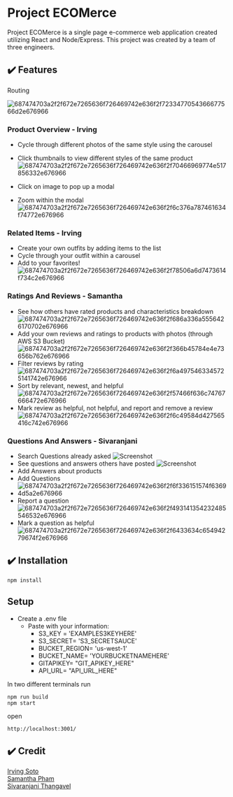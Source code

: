 # Project ECOMerce
Project ECOMerce is a single page e-commerce web application created utilizing React and Node/Express. This project was created by a team of three engineers.

## :heavy_check_mark: Features
Routing

![687474703a2f2f672e7265636f726469742e636f2f7233477054366677566d2e676966](https://github.com/user-attachments/assets/6a04ec6e-cd9d-432e-aa7f-7259289f41e7)




### Product Overview - Irving

* Cycle through different photos of the same style using the carousel
* Click thumbnails to view different styles of the same product
![687474703a2f2f672e7265636f726469742e636f2f70466969774e517856332e676966](https://github.com/user-attachments/assets/423a847a-f70d-409a-aa26-9356af208272)


* Click on image to pop up a modal
* Zoom within the modal
![687474703a2f2f672e7265636f726469742e636f2f6c376a787461634f74772e676966](https://github.com/user-attachments/assets/5c1e4a73-886e-4f9f-a75d-4b2281661256)


### Related Items - Irving

* Create your own outfits by adding items to the list
* Cycle through your outfit within a carousel
* Add to your favorites!
![687474703a2f2f672e7265636f726469742e636f2f78506a6d7473614f734c2e676966](https://github.com/user-attachments/assets/ecc0cce6-6c0e-4b24-bdd6-e9237a417c1e)


### Ratings And Reviews - Samantha

* See how others have rated products and characteristics breakdown
![687474703a2f2f672e7265636f726469742e636f2f686a336a5556426170702e676966](https://github.com/user-attachments/assets/f2356594-e9bb-4c26-b529-16de60944e2a)
* Add your own reviews and ratings to products with photos (through AWS S3 Bucket)
![687474703a2f2f672e7265636f726469742e636f2f366b45784e4e73656b762e676966](https://github.com/user-attachments/assets/2810f243-7605-48aa-9e46-9b7248b92967)
* Filter reviews by rating
![687474703a2f2f672e7265636f726469742e636f2f6a4975463345725141742e676966](https://github.com/user-attachments/assets/ce57850d-bbff-4015-9d95-a0c0c36b49cc)
* Sort by relevant, newest, and helpful
![687474703a2f2f672e7265636f726469742e636f2f57466f636c74767666472e676966](https://github.com/user-attachments/assets/d5a68137-89ec-410b-9c54-b05f59b93a3f)
* Mark review as helpful, not helpful, and report and remove a review
![687474703a2f2f672e7265636f726469742e636f2f6c49584d427565416c742e676966](https://github.com/user-attachments/assets/3f5e830e-d4b5-432b-a4a1-fdebea79be5b)

### Questions And Answers - Sivaranjani
* Search Questions already asked
![Screenshot](http://g.recordit.co/D4Gat6BBok.gif)
* See questions and answers others have posted
![Screenshot](http://g.recordit.co/DUP8GYtYPq.gif)
* Add Answers about products
* Add Questions
* ![687474703a2f2f672e7265636f726469742e636f2f6f336151574f63694d5a2e676966](https://github.com/user-attachments/assets/69f9d60a-af8c-4532-b3d9-23a251d019d4)
* Report a question
![687474703a2f2f672e7265636f726469742e636f2f493141354232485546532e676966](https://github.com/user-attachments/assets/24d7cb51-84bc-4ade-8d5a-2644558c1ed6)
* Mark a question as helpful
![687474703a2f2f672e7265636f726469742e636f2f6433634c65494279674f2e676966](https://github.com/user-attachments/assets/88af62d8-a7a8-440f-a9f6-529c159359ab)

## :heavy_check_mark: Installation

```
npm install
```

## Setup
* Create a .env file
  * Paste with your information:
    * S3_KEY = 'EXAMPLES3KEYHERE'
    * S3_SECRET= 'S3_SECRETSAUCE'
    * BUCKET_REGION= 'us-west-1'
    * BUCKET_NAME= 'YOURBUCKETNAMEHERE'
    * GITAPIKEY= "GIT_APIKEY_HERE"
    * API_URL= "API_URL_HERE"



In two different terminals run

```
npm run build
npm start
```

open

```
http://localhost:3001/

```

## :heavy_check_mark: Credit

[Irving Soto](https://github.com/sotoi)
<br>
[Samantha Pham](https://github.com/samanthavpham)
<br>
[Sivaranjani Thangavel](https://github.com/sivaranjani19)

